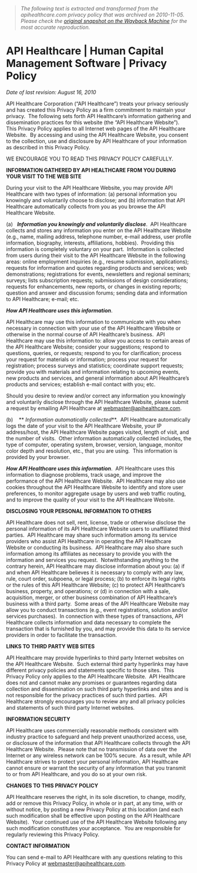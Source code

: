 > *The following text is extracted and transformed from the apihealthcare.com privacy policy that was archived on 2010-11-05. Please check the [original snapshot on the Wayback Machine](https://web.archive.org/web/20101105191750id_/http%3A//www.apihealthcare.com/privacy_policy) for the most accurate reproduction.*

# API Healthcare | Human Capital Management Software | Privacy Policy

_Date of last revision: August 16, 2010_  

API Healthcare Corporation (“API Healthcare”) treats your privacy seriously and has created this Privacy Policy as a firm commitment to maintain your privacy.  The following sets forth API Healthcare’s information gathering and dissemination practices for this website (the “API Healthcare Website”).  This Privacy Policy applies to all Internet web pages of the API Healthcare Website.  By accessing and using the API Healthcare Website, you consent to the collection, use and disclosure by API Healthcare of your information as described in this Privacy Policy. 

WE ENCOURAGE YOU TO READ THIS PRIVACY POLICY CAREFULLY.

**INFORMATION GATHERED BY API HEALTHCARE FROM YOU DURING YOUR VISIT TO THE WEB SITE**

During your visit to the API Healthcare Website, you may provide API Healthcare with two types of information: (a) personal information you knowingly and voluntarily choose to disclose; and (b) information that API Healthcare automatically collects from you as you browse the API Healthcare Website.

(a)   **_Information you knowingly and voluntarily disclose_**.  API Healthcare collects and stores any information you enter on the API Healthcare Website (e.g., name, mailing address, telephone number, e-mail address, user profile information, biography, interests, affiliations, hobbies).  Providing this information is completely voluntary on your part.  Information is collected from users during their visit to the API Healthcare Website in the following areas: online employment inquiries (e.g., resume submission, applications); requests for information and quotes regarding products and services; web demonstrations; registrations for events, newsletters and regional seminars; surveys; lists subscription requests; submissions of design considerations; requests for enhancements, new reports, or changes in existing reports; question and answer and discussion forums; sending data and information to API Healthcare; e-mail; etc. 

**_How API Healthcare uses this information_**. 

API Healthcare may use this information to communicate with you when necessary in connection with your use of the API Healthcare Website or otherwise in the normal course of API Healthcare’s business.  API Healthcare may use this information to: allow you access to certain areas of the API Healthcare Website; consider your suggestions; respond to questions, queries, or requests; respond to you for clarification; process your request for materials or information; process your request for registration; process surveys and statistics; coordinate support requests; provide you with materials and information relating to upcoming events, new products and services, and general information about API Healthcare’s products and services; establish e-mail contact with you; etc.

Should you desire to review and/or correct any information you knowingly and voluntarily disclose through the API Healthcare Website, please submit a request by emailing API Healthcare at [webmaster@apihealthcare.com](mailto:webmaster@apihealthcare.com).

(b)    ** _Information automatically collected_**.  API Healthcare automatically logs the date of your visit to the API Healthcare Website, your IP address/host, the API Healthcare Website pages visited, length of visit, and the number of visits.  Other information automatically collected includes, the type of computer, operating system, browser, version, language, monitor color depth and resolution, etc., that you are using.  This information is provided by your browser. 

**_How API Healthcare uses this information_**.  API Healthcare uses this information to diagnose problems, track usage, and improve the performance of the API Healthcare Website.  API Healthcare may also use cookies throughout the API Healthcare Website to identify and store user preferences, to monitor aggregate usage by users and web traffic routing, and to improve the quality of your visit to the API Healthcare Website.

**DISCLOSING YOUR PERSONAL INFORMATION TO OTHERS**

API Healthcare does not sell, rent, license, trade or otherwise disclose the personal information of its API Healthcare Website users to unaffiliated third parties.  API Healthcare may share such information among its service providers who assist API Healthcare in operating the API Healthcare Website or conducting its business.  API Healthcare may also share such information among its affiliates as necessary to provide you with the information and services you request.  Notwithstanding anything to the contrary herein, API Healthcare may disclose information about you: (a) if and when API Healthcare believes it is necessary to comply with any law, rule, court order, subpoena, or legal process; (b) to enforce its legal rights or the rules of this API Healthcare Website; (c) to protect API Healthcare’s business, property, and operations; or (d) in connection with a sale, acquisition, merger, or other business combination of API Healthcare’s business with a third party.  Some areas of the API Healthcare Website may allow you to conduct transactions (e.g., event registrations, solution and/or services purchases).  In connection with these types of transactions, API Healthcare collects information and data necessary to complete the transaction that is furnished by you, and may provide this data to its service providers in order to facilitate the transaction. 

**LINKS TO THIRD PARTY WEB SITES**

API Healthcare may provide hyperlinks to third party Internet websites on the API Healthcare Website.  Such external third party hyperlinks may have different privacy policies and statements specific to those sites.  This Privacy Policy only applies to the API Healthcare Website.  API Healthcare does not and cannot make any promises or guarantees regarding data collection and dissemination on such third party hyperlinks and sites and is not responsible for the privacy practices of such third parties.  API Healthcare strongly encourages you to review any and all privacy policies and statements of such third party Internet websites.

**INFORMATION SECURITY**

API Healthcare uses commercially reasonable methods consistent with industry practice to safeguard and help prevent unauthorized access, use, or disclosure of the information that API Healthcare collects through the API Healthcare Website.  Please note that no transmission of data over the Internet or any wireless network can be 100% secure.  As a result, while API Healthcare strives to protect your personal information, API Healthcare cannot ensure or warrant the security of any information that you transmit to or from API Healthcare, and you do so at your own risk.  

**CHANGES TO THIS PRIVACY POLICY**

API Healthcare reserves the right, in its sole discretion, to change, modify, add or remove this Privacy Policy, in whole or in part, at any time, with or without notice, by posting a new Privacy Policy at this location (and each such modification shall be effective upon posting on the API Healthcare Website).  Your continued use of the API Healthcare Website following any such modification constitutes your acceptance.  You are responsible for regularly reviewing this Privacy Policy.

**CONTACT INFORMATION**

You can send e-mail to API Healthcare with any questions relating to this Privacy Policy at [webmaster@apihealthcare.com](mailto:webmaster@apihealthcare.com).
